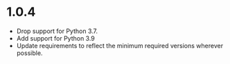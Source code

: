 # 1.0.4

- Drop support for Python 3.7.
- Add support for Python 3.9
- Update requirements to reflect the minimum required versions wherever possible.
